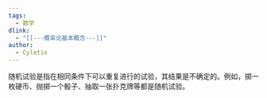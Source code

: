 ```yaml
---
tags:
  - 数学
dlink:
  - "[[---概率论基本概念---]]"
author:
  - Cyletix
---
```

随机试验是指在相同条件下可以重复进行的试验，其结果是不确定的。例如，掷一枚硬币、抛掷一个骰子、抽取一张扑克牌等都是随机试验。